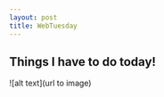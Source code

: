 ```yaml
---
layout: post
title: WebTuesday
---
```

<!-- for jekyl to recognize the format -->

<!-- How to use H1-6 Headers -->

## Things I have to do today!

<!-- How to add pictures -->

![alt text](url to image)
